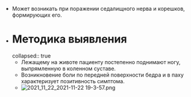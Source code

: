 - Может возникать при поражении седалищного нерва и корешков, формирующих его.
- # Методика выявления
  collapsed:: true
	- Лежащему на животе пациенту постепенно поднимают ногу, выпрямленную в коленном суставе.
	- Возникновение боли по передней поверхности бедра
	  и в паху характеризует позитивность симптома.
	- ![2021_11_22_2021-11-22 19-3-57.png](https://cdn.logseq.com/%2F90d07cd0-0c20-405f-b80f-bbc874a0823abaf34aa6-b235-4afc-adf0-c79132a3fb862021_11_22_2021-11-22%2019-3-57.png?Expires=4791197240&Signature=gbzwt7e39ULy79ng3VQwOqDnRguHJrSLVi3tXAE~JDl~luLBr7lSNgaZMWdQlLbovmAo3XgvYs2-Tz3iDFXKLiOelDFzz1ic2V-i0xTixlh1PlE~lTdoazyfACM6kqfTtFXcu1FnUFOBqZYFzB~Idao~52nlwj7uR4siudr1z11VdEtgkfwhF7ZHFaL1VRWGsXhrmSd3enMSxkqYGU37VdSolBkUzIkl2HeYVZlWtAElrAevHr14JJcCjvleFlUvfa4N7yvAKDbdqqspTB7-BnsSZr3oDThqoEatbkay48agnbIhl-enEb2jemmOWnys9dBp8ARW2mBUcw0z95o~bg__&Key-Pair-Id=APKAJE5CCD6X7MP6PTEA)